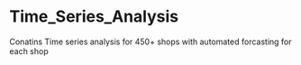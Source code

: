 # Time_Series_Analysis
Conatins Time series analysis for 450+ shops with automated forcasting for each shop
